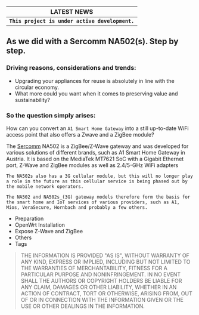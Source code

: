 |                         LATEST NEWS                          |
| :----------------------------------------------------------: |
| **`This project is under active development.`**                    |

## As we did with a Sercomm NA502(s). Step by step.

### Driving reasons, considerations and trends: 

- Upgrading your appliances for reuse is absolutely in line with the circular economy.
- What more could you want when it comes to preserving value and sustainability?

### So the question simply arises:

How can you convert an `A1 Smart Home Gateway` into a still up-to-date WiFi access point that also offers a Zwave and a ZigBee module?

The [Sercomm](https://letmegooglethat.com/?q=sercomm+NA502) NA502 is a ZigBee/Z-Wave gateway and was developed for various solutions of different brands, such as A1 Smart Home Gateway in Austria. It is based on the MediaTek MT7621 SoC with a Gigabit Ethernet port, Z-Wave and ZigBee modules as well as 2.4/5-GHz WiFi adapters

```
The NA502s also has a 3G cellular module, but this will no longer play a role in the future as this cellular service is being phased out by the mobile network operators.
```

```
The NA502 and NA502s_(3G) gateway models therefore form the basis for the smart home and IoT services of various providers, such as A1, Mios, VeraSecure, Hornbach and probably a few others.
```

- Preparation
- OpenWrt Installation
- Expose Z-Wave and ZigBee
- Others
- Tags

>THE INFORMATION IS PROVIDED "AS IS", WITHOUT WARRANTY OF ANY KIND, EXPRESS OR IMPLIED, INCLUDING BUT NOT LIMITED TO THE WARRANTIES OF MERCHANTABILITY, FITNESS FOR A PARTICULAR PURPOSE AND NONINFRINGEMENT. IN NO EVENT SHALL THE AUTHORS OR COPYRIGHT HOLDERS BE LIABLE FOR ANY CLAIM, DAMAGES OR OTHER LIABILITY, WHETHER IN AN ACTION OF CONTRACT, TORT OR OTHERWISE, ARISING FROM, OUT OF OR IN CONNECTION WITH THE INFORMATION GIVEN OR THE USE OR OTHER DEALINGS IN THE INFORMATION.
